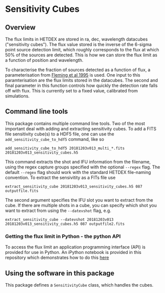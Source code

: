# Sensitivity Cubes

## Overview 

The flux limits in HETDEX are stored in ra, dec, wavelength datacubes ("sensitivity cubes"). The flux 
value stored is the inverse of the 6-sigma point source detection limit, which roughly corresponds to the flux at
which 50% of the sources are detected. This is how we can store the flux limit as a 
function of position and wavelength.

To characterise the fraction of sources detected as a function of flux, a parameterisation
from [Fleming et al 1995](http://adsabs.harvard.edu/abs/1995AJ....109.1044F) is used. One input
to this paramterisation are the flux limits stored in the datacubes. The second and
final parameter in this function controls how quickly the detection rate falls off with 
flux. This is currently set to a fixed value, calibrated from simulations.


## Command line tools

This package contains multiple command line tools. Two of the most important
deal with adding and extracting sensitivity cubes. To add a FITS file sensitivity cube(s)
to a HDF5 file, one can use the `add_sensitivity_cube_to_hdf5` command, like so

```
add_sensitivity_cube_to_hdf5 20181203v013_multi_*.fits 20181203v013_sensitivity_cubes.h5
```

This command extracts the shot and IFU information from the filename, using the 
regex capture groups specified with the optional `--regex` flag. The default
`--regex` flag should work with the standard HETDEX file-naming convention. To extract
the sensivitity as a FITs file use

`extract_sensitivity_cube 20181203v013_sensitivity_cubes.h5 087 outputfile.fits`

The second argument specifies the IFU slot you want to extract from the
cube. If there are multiple shots in a cube, you can specify which shot
you want to extract from using the `--datevshot` flag, e.g.

```
extract_sensitivity_cube --datevshot 20181203v013 20181203v013_sensitivity_cubes.h5 087 outputfile2.fits
```

### Getting the flux limit in Python - the python API

To access the flux limit an application programming interface (API) is provided for
use in Python. An iPython notebook is provided in this repository which demonstrates
how to do this [here](get_flux_limit_api_demo.ipynb)

## Using the software in this package

This package defines a ``SensitivityCube`` class, which handles the cubes. 

